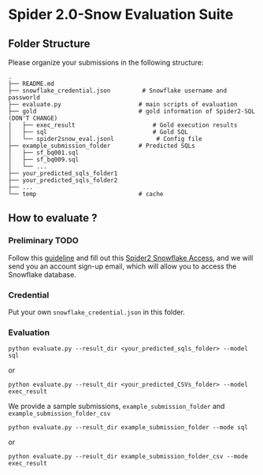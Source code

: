 # Spider 2.0-Snow Evaluation Suite


## Folder Structure

Please organize your submissions in the following structure:

```
.
├── README.md
├── snowflake_credential.json         # Snowflake username and passworld
├── evaluate.py                      # main scripts of evaluation 
├── gold                             # gold information of Spider2-SQL (DON'T CHANGE)
│   ├── exec_result                      # Gold execution results
│   ├── sql                              # Gold SQL
│   └── spider2snow_eval.jsonl            # Config file
├── example_submission_folder        # Predicted SQLs
│   ├── sf_bq001.sql
│   ├── sf_bq009.sql
│   └── ...
├── your_predicted_sqls_folder1
├── your_predicted_sqls_folder2
├── ...
└── temp                             # cache
```


## How to evaluate ?

### Preliminary TODO

 Follow this [guideline](https://github.com/xlang-ai/Spider2/blob/main/assets/Snowflake_Guideline.md) and fill out this [Spider2 Snowflake Access](https://docs.google.com/forms/d/e/1FAIpQLScbVIYcBkADVr-NcYm9fLMhlxR7zBAzg-jaew1VNRj6B8yD3Q/viewform?usp=sf_link), and we will send you an account sign-up email, which will allow you to access the Snowflake database.


### Credential

Put your own `snowflake_credential.json` in this folder.


### Evaluation

```
python evaluate.py --result_dir <your_predicted_sqls_folder> --model sql
```

or

```
python evaluate.py --result_dir <your_predicted_CSVs_folder> --model exec_result
```


We provide a sample submissions, `example_submission_folder` and `example_submission_folder_csv`

```
python evaluate.py --result_dir example_submission_folder --mode sql
```

or

```
python evaluate.py --result_dir example_submission_folder_csv --mode exec_result
```
